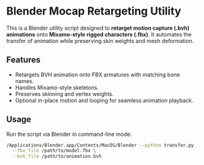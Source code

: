 # Blender Mocap Retargeting Utility

This is a Blender utility script designed to **retarget motion capture (.bvh) animations** onto **Mixamo-style rigged characters (.fbx)**. It automates the transfer of animation while preserving skin weights and mesh deformation.

## Features

- Retargets BVH animation onto FBX armatures with matching bone names.
- Handles Mixamo-style skeletons.
- Preserves skinning and vertex weights.
- Optional in-place motion and looping for seamless animation playback.

## Usage

Run the script via Blender in command-line mode:

```bash
/Applications/Blender.app/Contents/MacOS/Blender --python transfer.py -- \
  --fbx_file /path/to/model.fbx \
  --bvh_file /path/to/animation.bvh
```
